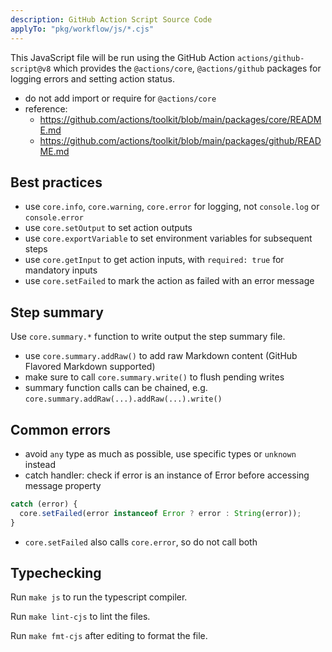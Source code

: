 ```yaml
---
description: GitHub Action Script Source Code
applyTo: "pkg/workflow/js/*.cjs"
---
```


This JavaScript file will be run using the GitHub Action `actions/github-script@v8` which provides the `@actions/core`, `@actions/github` packages for logging errors and setting action status.

- do not add import or require for `@actions/core`
- reference: 
  - https://github.com/actions/toolkit/blob/main/packages/core/README.md
  - https://github.com/actions/toolkit/blob/main/packages/github/README.md

## Best practices

- use `core.info`, `core.warning`, `core.error` for logging, not `console.log` or `console.error`
- use `core.setOutput` to set action outputs
- use `core.exportVariable` to set environment variables for subsequent steps
- use `core.getInput` to get action inputs, with `required: true` for mandatory inputs
- use `core.setFailed` to mark the action as failed with an error message

## Step summary

Use `core.summary.*` function to write output the step summary file.

- use `core.summary.addRaw()` to add raw Markdown content (GitHub Flavored Markdown supported)
- make sure to call `core.summary.write()` to flush pending writes
- summary function calls can be chained, e.g. `core.summary.addRaw(...).addRaw(...).write()`

## Common errors

- avoid `any` type as much as possible, use specific types or `unknown` instead
- catch handler: check if error is an instance of Error before accessing message property

```js
catch (error) {
  core.setFailed(error instanceof Error ? error : String(error));
}
```

- `core.setFailed` also calls `core.error`, so do not call both

## Typechecking

Run `make js` to run the typescript compiler.

Run `make lint-cjs` to lint the files.

Run `make fmt-cjs` after editing to format the file.